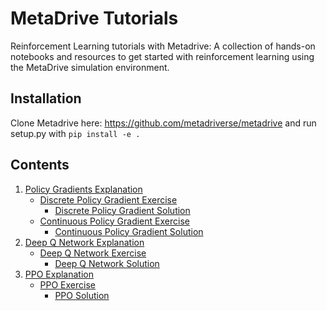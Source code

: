 # MetaDrive Tutorials
Reinforcement Learning tutorials with Metadrive: A collection of hands-on notebooks and resources to get started with reinforcement learning using the MetaDrive simulation environment.

## Installation
Clone Metadrive here: https://github.com/metadriverse/metadrive and run setup.py with `pip install -e .`

## Contents

1. [Policy Gradients Explanation](./PolicyGradient/policygradient.ipynb)
    * [Discrete Policy Gradient Exercise](./PolicyGradient/policygradient_discrete_exercise.ipynb)
        * [Discrete Policy Gradient Solution](./PolicyGradient/policygradient_discrete_solution.ipynb)
    * [Continuous Policy Gradient Exercise](./PolicyGradient/policygradient_continuous_exercise.ipynb)
        * [Continuous Policy Gradient Solution](./PolicyGradient/policygradient_continuous_solution.ipynb)
2. [Deep Q Network Explanation](./DQN/dqn.ipynb)
    * [Deep Q Network Exercise](./DQN/dqn_exercise.ipynb)
        * [Deep Q Network Solution](./DQN/dqn_solution.ipynb)
3. [PPO Explanation](./PPO/ppo.ipynb)
    * [PPO Exercise](./PPO/ppo_exercise.ipynb)
        * [PPO Solution](./PPO/ppo_solution.ipynb)



